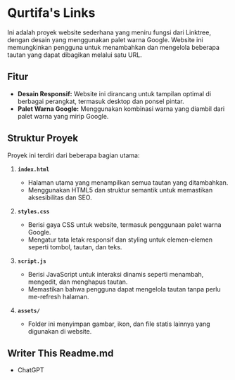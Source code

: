# Qurtifa's Links

Ini adalah proyek website sederhana yang meniru fungsi dari Linktree, dengan desain yang menggunakan palet warna Google. Website ini memungkinkan pengguna untuk menambahkan dan mengelola beberapa tautan yang dapat dibagikan melalui satu URL.

## Fitur

- **Desain Responsif:** Website ini dirancang untuk tampilan optimal di berbagai perangkat, termasuk desktop dan ponsel pintar.
- **Palet Warna Google:** Menggunakan kombinasi warna yang diambil dari palet warna yang mirip Google.

## Struktur Proyek

Proyek ini terdiri dari beberapa bagian utama:

1. **`index.html`**
   - Halaman utama yang menampilkan semua tautan yang ditambahkan.
   - Menggunakan HTML5 dan struktur semantik untuk memastikan aksesibilitas dan SEO.

2. **`styles.css`**
   - Berisi gaya CSS untuk website, termasuk penggunaan palet warna Google.
   - Mengatur tata letak responsif dan styling untuk elemen-elemen seperti tombol, tautan, dan teks.

3. **`script.js`**
   - Berisi JavaScript untuk interaksi dinamis seperti menambah, mengedit, dan menghapus tautan.
   - Memastikan bahwa pengguna dapat mengelola tautan tanpa perlu me-refresh halaman.

4. **`assets/`**
   - Folder ini menyimpan gambar, ikon, dan file statis lainnya yang digunakan di website.

## Writer This Readme.md
   - ChatGPT 
